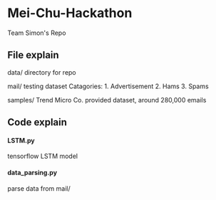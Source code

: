 # Mei-Chu-Hackathon
Team Simon's Repo 

## File explain
data/
	directory for repo

mail/
	testing dataset
	Catagories:
	1. Advertisement
	2. Hams
	3. Spams

samples/
	Trend Micro Co. provided dataset, around 280,000 emails


## Code explain

#### LSTM.py

tensorflow LSTM model

#### data_parsing.py

parse data from mail/